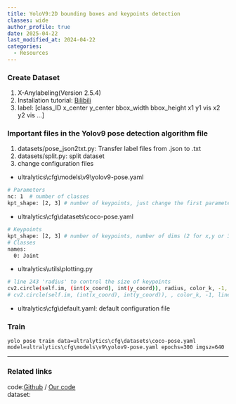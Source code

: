 ```yaml
---
title: YoloV9:2D bounding boxes and keypoints detection
classes: wide
author_profile: true
date: 2025-04-22
last_modified_at: 2024-04-22
categories: 
  - Resources
---
```



### Create Dataset
1. X-Anylabeling(Version 2.5.4)
2. Installation tutorial: [Bilibili](https://www.bilibili.com/video/BV1LHUkYzEwY/?vd_source=423235ba3c8c6b4fb4962ae292f89130)
3. label: [class_ID x_center y_center bbox_width bbox_height x1 y1 vis x2 y2 vis ...]

### Important files in the Yolov9 pose detection algorithm file
1. datasets/pose_json2txt.py: Transfer label files from .json to .txt
2. datasets/split.py: split dataset
3. change configuration files

- ultralytics\cfg\models\v9\yolov9-pose.yaml
```bash
# Parameters
nc: 1  # number of classes
kpt_shape: [2, 3] # number of keypoints, just change the first parameter, '3' means visibility
```


- ultralytics\cfg\datasets\coco-pose.yaml
```bash
# Keypoints
kpt_shape: [2, 3] # number of keypoints, number of dims (2 for x,y or 3 for x,y,visible)
# Classes
names:
  0: Joint
```

- ultralytics\utils\plotting.py 
```bash
# line 243 'radius' to control the size of keypoints
cv2.circle(self.im, (int(x_coord), int(y_coord)), radius, color_k, -1, lineType=cv2.LINE_AA)
# cv2.circle(self.im, (int(x_coord), int(y_coord)), , color_k, -1, lineType=cv2.LINE_AA)
```

- ultralytics\cfg\default.yaml: default configuration file

### Train

`
yolo pose train data=ultralytics\cfg\datasets\coco-pose.yaml model=ultralytics\cfg\models\v9\yolov9-pose.yaml epochs=300 imgsz=640
`



---
### Related links

code:[Github](https://github.com/senseable-ai/yolov9-pose) / [Our code](https://github.com/senseable-ai/yolov9-pose)
<br>
dataset:

